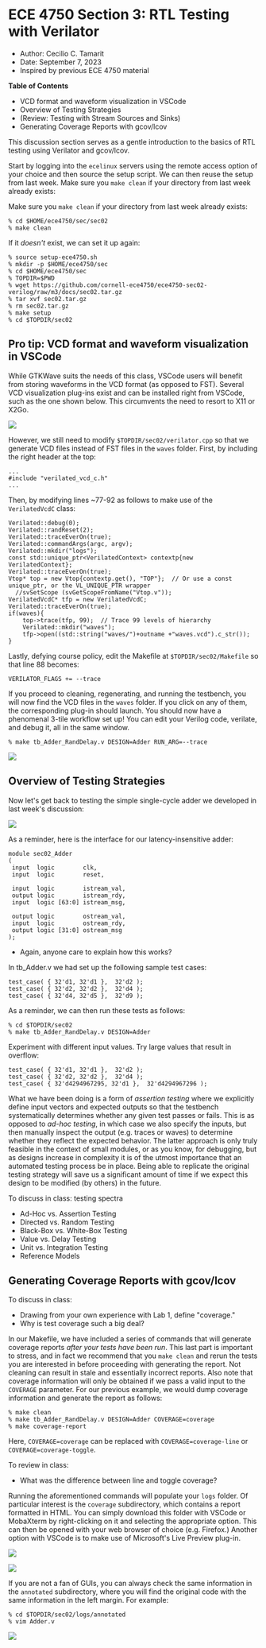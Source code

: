 
ECE 4750 Section 3: RTL Testing with Verilator
==========================================================================

 - Author: Cecilio C. Tamarit
 - Date: September 7, 2023
 - Inspired by previous ECE 4750 material

**Table of Contents**

 - VCD format and waveform visualization in VSCode
 - Overview of Testing Strategies
 - (Review: Testing with Stream Sources and Sinks)
 - Generating Coverage Reports with gcov/lcov

This discussion section serves as a gentle introduction to the basics of
RTL testing using Verilator and gcov/lcov. 

Start by logging into the `ecelinux` servers using the remote access option 
of your choice and then source the setup script. We can then reuse the
setup from last week. Make sure you `make clean` if your directory from last 
week already exists:

Make sure you `make clean` if your directory from last week already exists:
    
    % cd $HOME/ece4750/sec/sec02
    % make clean

If it _doesn't_ exist, we can set it up again:

    % source setup-ece4750.sh
    % mkdir -p $HOME/ece4750/sec
    % cd $HOME/ece4750/sec
    % TOPDIR=$PWD
    % wget https://github.com/cornell-ece4750/ece4750-sec02-verilog/raw/m3/docs/sec02.tar.gz
    % tar xvf sec02.tar.gz
    % rm sec02.tar.gz
    % make setup
    % cd $TOPDIR/sec02


## Pro tip: VCD format and waveform visualization in VSCode

While GTKWave suits the needs of this class, VSCode users
will benefit from storing waveforms in the VCD format (as
opposed to FST). Several VCD visualization plug-ins exist
and can be installed right from VSCode, such as the one shown
below. This circumvents the need to resort to X11 or X2Go.

![](assets/fig/vsplugins.png)

However, we still need to modify `$TOPDIR/sec02/verilator.cpp`
so that we generate VCD files instead of FST files in the `waves`
folder. First, by including the right header at the top:

    ...
    #include "verilated_vcd_c.h"
    ...

Then, by modifying lines ~77-92 as follows to make use of the `VerilatedVcdC` class:

    Verilated::debug(0);
    Verilated::randReset(2);
    Verilated::traceEverOn(true);
    Verilated::commandArgs(argc, argv);
    Verilated::mkdir("logs");
    const std::unique_ptr<VerilatedContext> contextp{new VerilatedContext};
    Verilated::traceEverOn(true);
    Vtop* top = new Vtop{contextp.get(), "TOP"};  // Or use a const unique_ptr, or the VL_UNIQUE_PTR wrapper
      //svSetScope (svGetScopeFromName("Vtop.v"));
    VerilatedVcdC* tfp = new VerilatedVcdC;
    Verilated::traceEverOn(true);
    if(waves){
        top->trace(tfp, 99);  // Trace 99 levels of hierarchy
        Verilated::mkdir("waves");
        tfp->open((std::string("waves/")+outname +"waves.vcd").c_str());
    }

Lastly, defying course policy, edit the Makefile at 
`$TOPDIR/sec02/Makefile` so that line 88 becomes:

    VERILATOR_FLAGS += --trace

If you proceed to cleaning, regenerating, and running the testbench,
you will now find the VCD files in the `waves` folder. If you click
on any of them, the corresponding plug-in should launch. You should now
have a phenomenal 3-tile workflow set up! You can edit your Verilog
code, verilate, and debug it, all in the same window.

    % make tb_Adder_RandDelay.v DESIGN=Adder RUN_ARG=--trace

![](assets/fig/vscode.png)


Overview of Testing Strategies
--------------------------------------------------------------------------

Now let's get back to testing the simple single-cycle adder we developed
in last week's discussion:

![](assets/fig/adder.png)

As a reminder, here is the interface for our latency-insensitive adder:

    module sec02_Adder
    (
     input  logic        clk,
     input  logic        reset,
       
     input  logic        istream_val,
     output logic        istream_rdy,
     input  logic [63:0] istream_msg,
       
     output logic        ostream_val,
     input  logic        ostream_rdy,
     output logic [31:0] ostream_msg
    );

- Again, anyone care to explain how this works?

In tb_Adder.v we had set up the following sample test cases:

    test_case( { 32'd1, 32'd1 },  32'd2 );
    test_case( { 32'd2, 32'd2 },  32'd4 );
    test_case( { 32'd4, 32'd5 },  32'd9 );

As a reminder, we can then run these tests as follows:

    % cd $TOPDIR/sec02
    % make tb_Adder_RandDelay.v DESIGN=Adder

Experiment with different input values. Try large values that result in
overflow:

    test_case( { 32'd1, 32'd1 },  32'd2 );
    test_case( { 32'd2, 32'd2 },  32'd4 );
    test_case( { 32'd4294967295, 32'd1 },  32'd4294967296 );

What we have been doing is a form of _assertion testing_ where we 
explicitly define input vectors and expected outputs so that the
testbench systematically determines whether any given test passes or fails.
This is as opposed to _ad-hoc testing_, in which case we also specify
the inputs, but then manually inspect the output (e.g. traces or waves)
to determine whether they reflect the expected behavior. The latter approach
is only truly feasible in the context of small modules, or as you know,
for debugging, but as designs increase in complexity it is of the utmost
importance that an automated testing process be in place. Being able to
replicate the original testing strategy will save us a significant amount 
of time if we expect this design to be modified (by others) in the future. 

To discuss in class: testing spectra

 - Ad-Hoc vs. Assertion Testing
 - Directed vs. Random Testing
 - Black-Box vs. White-Box Testing
 - Value vs. Delay Testing
 - Unit vs. Integration Testing
 - Reference Models


Generating Coverage Reports with gcov/lcov
--------------------------------------------------------------------------

To discuss in class:

- Drawing from your own experience with Lab 1, define "coverage."
- Why is test coverage such a big deal?

In our Makefile, we have included a series of commands that will generate
coverage reports _after your tests have been run_. This last part is important
to stress, and in fact we recommend that you `make clean` and rerun the
tests you are interested in before proceeding with generating the report. Not
cleaning can result in stale and essentially incorrect reports. Also note that
coverage information will only be obtained if we pass a valid input to the
`COVERAGE` parameter. For our previous example, we would dump coverage information and 
generate the report as follows:

    % make clean
    % make tb_Adder_RandDelay.v DESIGN=Adder COVERAGE=coverage
    % make coverage-report

Here, `COVERAGE=coverage` can be replaced with `COVERAGE=coverage-line` or
`COVERAGE=coverage-toggle`.

To review in class:

- What was the difference between line and toggle coverage?

Running the aforementioned commands will populate your `logs` folder. Of particular
interest is the `coverage` subdirectory, which contains a report formatted in HTML.
You can simply download this folder with VSCode or MobaXterm by right-clicking on it
and selecting the appropriate option. This can then be opened with your web browser
of choice (e.g. Firefox.) Another option with VSCode is to make use of Microsoft's 
Live Preview plug-in.

![](assets/fig/lcov.png)


![](assets/fig/lcov_lines.png)

If you are not a fan of GUIs, you can always check the same information in the
`annotated` subdirectory, where you will find the original code with the same
information in the left margin. For example:

    % cd $TOPDIR/sec02/logs/annotated
    % vim Adder.v

![](assets/fig/lcov_vim.png)

